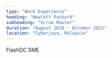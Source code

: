 ```yaml
---
type: "Work Experience"
heading: "Hewlett Packard"
subheading: "Scrum Master"
duration: "August 2010 - October 2015"
location: "Cyberjaya, Malaysia"
---
```


FlashDC SME
